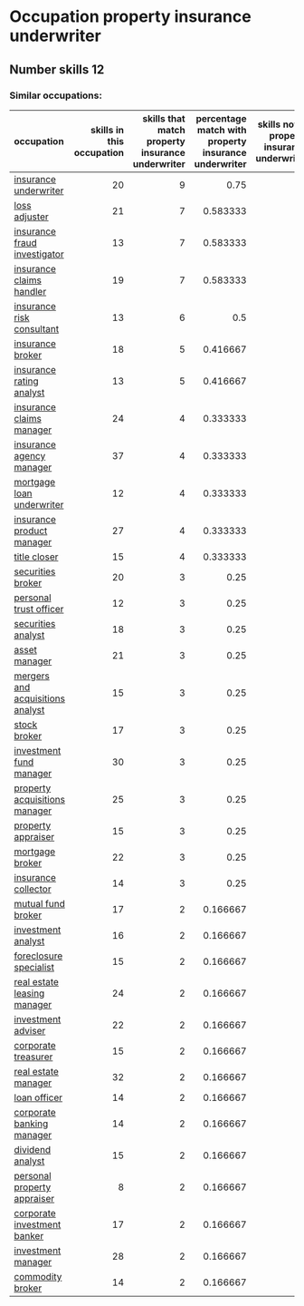# Occupation property insurance underwriter
## Number skills 12
### Similar occupations:
| occupation                                                              |   skills in this occupation |   skills that match property insurance underwriter |   percentage match with property insurance underwriter |   skills not in property insurance underwriter |
|:------------------------------------------------------------------------|----------------------------:|---------------------------------------------------:|-------------------------------------------------------:|-----------------------------------------------:|
| [insurance underwriter](insurance_underwriter.md)                       |                          20 |                                                  9 |                                               0.75     |                                             11 |
| [loss adjuster](loss_adjuster.md)                                       |                          21 |                                                  7 |                                               0.583333 |                                             14 |
| [insurance fraud investigator](insurance_fraud_investigator.md)         |                          13 |                                                  7 |                                               0.583333 |                                              6 |
| [insurance claims handler](insurance_claims_handler.md)                 |                          19 |                                                  7 |                                               0.583333 |                                             12 |
| [insurance risk consultant](insurance_risk_consultant.md)               |                          13 |                                                  6 |                                               0.5      |                                              7 |
| [insurance broker](insurance_broker.md)                                 |                          18 |                                                  5 |                                               0.416667 |                                             13 |
| [insurance rating analyst](insurance_rating_analyst.md)                 |                          13 |                                                  5 |                                               0.416667 |                                              8 |
| [insurance claims manager](insurance_claims_manager.md)                 |                          24 |                                                  4 |                                               0.333333 |                                             20 |
| [insurance agency manager](insurance_agency_manager.md)                 |                          37 |                                                  4 |                                               0.333333 |                                             33 |
| [mortgage loan underwriter](mortgage_loan_underwriter.md)               |                          12 |                                                  4 |                                               0.333333 |                                              8 |
| [insurance product manager](insurance_product_manager.md)               |                          27 |                                                  4 |                                               0.333333 |                                             23 |
| [title closer](title_closer.md)                                         |                          15 |                                                  4 |                                               0.333333 |                                             11 |
| [securities broker](securities_broker.md)                               |                          20 |                                                  3 |                                               0.25     |                                             17 |
| [personal trust officer](personal_trust_officer.md)                     |                          12 |                                                  3 |                                               0.25     |                                              9 |
| [securities analyst](securities_analyst.md)                             |                          18 |                                                  3 |                                               0.25     |                                             15 |
| [asset manager](asset_manager.md)                                       |                          21 |                                                  3 |                                               0.25     |                                             18 |
| [mergers and acquisitions analyst](mergers_and_acquisitions_analyst.md) |                          15 |                                                  3 |                                               0.25     |                                             12 |
| [stock broker](stock_broker.md)                                         |                          17 |                                                  3 |                                               0.25     |                                             14 |
| [investment fund manager](investment_fund_manager.md)                   |                          30 |                                                  3 |                                               0.25     |                                             27 |
| [property acquisitions manager](property_acquisitions_manager.md)       |                          25 |                                                  3 |                                               0.25     |                                             22 |
| [property appraiser](property_appraiser.md)                             |                          15 |                                                  3 |                                               0.25     |                                             12 |
| [mortgage broker](mortgage_broker.md)                                   |                          22 |                                                  3 |                                               0.25     |                                             19 |
| [insurance collector](insurance_collector.md)                           |                          14 |                                                  3 |                                               0.25     |                                             11 |
| [mutual fund broker](mutual_fund_broker.md)                             |                          17 |                                                  2 |                                               0.166667 |                                             15 |
| [investment analyst](investment_analyst.md)                             |                          16 |                                                  2 |                                               0.166667 |                                             14 |
| [foreclosure specialist](foreclosure_specialist.md)                     |                          15 |                                                  2 |                                               0.166667 |                                             13 |
| [real estate leasing manager](real_estate_leasing_manager.md)           |                          24 |                                                  2 |                                               0.166667 |                                             22 |
| [investment adviser](investment_adviser.md)                             |                          22 |                                                  2 |                                               0.166667 |                                             20 |
| [corporate treasurer](corporate_treasurer.md)                           |                          15 |                                                  2 |                                               0.166667 |                                             13 |
| [real estate manager](real_estate_manager.md)                           |                          32 |                                                  2 |                                               0.166667 |                                             30 |
| [loan officer](loan_officer.md)                                         |                          14 |                                                  2 |                                               0.166667 |                                             12 |
| [corporate banking manager](corporate_banking_manager.md)               |                          14 |                                                  2 |                                               0.166667 |                                             12 |
| [dividend analyst](dividend_analyst.md)                                 |                          15 |                                                  2 |                                               0.166667 |                                             13 |
| [personal property appraiser](personal_property_appraiser.md)           |                           8 |                                                  2 |                                               0.166667 |                                              6 |
| [corporate investment banker](corporate_investment_banker.md)           |                          17 |                                                  2 |                                               0.166667 |                                             15 |
| [investment manager](investment_manager.md)                             |                          28 |                                                  2 |                                               0.166667 |                                             26 |
| [commodity broker](commodity_broker.md)                                 |                          14 |                                                  2 |                                               0.166667 |                                             12 |
